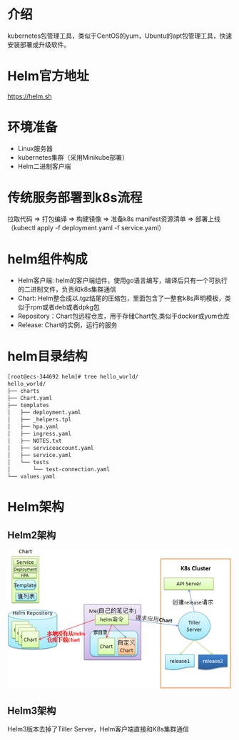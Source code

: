 # 介绍
kubernetes包管理工具，类似于CentOS的yum，Ubuntu的apt包管理工具，快速安装部署或升级软件。

# Helm官方地址
https://helm.sh

# 环境准备
- Linux服务器
- kubernetes集群（采用Minikube部署）
- Helm二进制客户端

# 传统服务部署到k8s流程
拉取代码 $\Rightarrow$ 打包编译 $\Rightarrow$ 构建镜像 $\Rightarrow$ 准备k8s manifest资源清单 $\Rightarrow$  部署上线（kubectl apply -f deployment.yaml -f service.yaml）

# helm组件构成
- Helm客户端: helm的客户端组件，使用go语言编写，编译后只有一个可执行的二进制文件，负责和k8s集群通信
- Chart: Helm整合成以.tgz结尾的压缩包，里面包含了一整套k8s声明模板，类似于rpm或者deb或者dpkg包
- Repository：Chart包远程仓库，用于存储Chart包,类似于docker或yum仓库
- Release: Chart的实例，运行的服务

# helm目录结构
```shell
[root@ecs-344692 helm]# tree hello_world/
hello_world/
├── charts
├── Chart.yaml
├── templates
│   ├── deployment.yaml
│   ├── _helpers.tpl
│   ├── hpa.yaml
│   ├── ingress.yaml
│   ├── NOTES.txt
│   ├── serviceaccount.yaml
│   ├── service.yaml
│   └── tests
│       └── test-connection.yaml
└── values.yaml
```
# Helm架构
## Helm2架构
![Alt text](image.png)

## Helm3架构
Helm3版本去掉了Tiller Server，Helm客户端直接和K8s集群通信